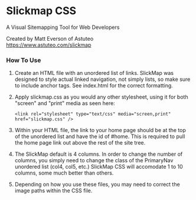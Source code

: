 # Slickmap CSS
A Visual Sitemapping Tool for Web Developers

Created by Matt Everson of Astuteo  
https://www.astuteo.com/slickmap


### How To Use

1. Create an HTML file with an unordered list of links. SlickMap was
   designed to style actual linked navigation, not simply lists, so make
   sure to include anchor tags. See index.html for the correct formatting.

2. Apply slickmap.css as you would any other stylesheet, using it for both
   "screen" and "print" media as seen here:

   `<link rel="stylesheet" type="text/css" media="screen,print" href="slickmap.css" />`

3. Within your HTML file, the link to your home page should be at the top
   of the unordered list and have the id of #home. This is required to pull
   the home page link out above the rest of the site tree.

4. The SlickMap default is 4 columns. In order to change the number of
   columns, you simply need to change the class of the PrimaryNav unordered
   list (col4, col5, etc.) SlickMap CSS will accomodate 1 to 10 columns,
   some much better than others.

5. Depending on how you use these files, you may need to correct the image
   paths within the CSS file.